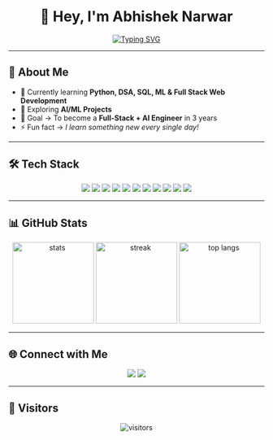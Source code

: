 <h1 align="center">👋 Hey, I'm Abhishek Narwar</h1>

<p align="center">
  <a href="https://git.io/typing-svg">
    <img src="https://readme-typing-svg.herokuapp.com?font=Fira+Code&weight=600&size=20&pause=1000&color=FF5733&center=true&vCenter=true&width=800&lines=B.Tech+CSE+(AI%2FML+%26+IoT)+Student;Python+%7C+ML+%7C+DSA+%7C+SQL+%7C+Full+Stack;Passionate+about+building+projects+%26+solving+problems" alt="Typing SVG" />
  </a>
</p>



---

## 🚀 About Me
- 🌱 Currently learning **Python, DSA, SQL, ML & Full Stack Web Development**  
- 🔭 Exploring **AI/ML Projects**  
- 🎯 Goal → To become a **Full-Stack + AI Engineer** in 3 years  
- ⚡ Fun fact → *I learn something new every single day!*  

---

## 🛠️ Tech Stack

<p align="center">
  
  <!-- Row 1 -->
  <img src="https://img.shields.io/badge/-Python-3776AB?style=for-the-badge&logo=python&logoColor=white"/>
  <img src="https://img.shields.io/badge/-Java-007396?style=for-the-badge&logo=java&logoColor=white"/>
  <img src="https://img.shields.io/badge/-SQL-336791?style=for-the-badge&logo=postgresql&logoColor=white"/>
  
  <!-- Row 2 -->
  <img src="https://img.shields.io/badge/-HTML5-E34F26?style=for-the-badge&logo=html5&logoColor=white"/>
  <img src="https://img.shields.io/badge/-CSS3-1572B6?style=for-the-badge&logo=css3"/>
  <img src="https://img.shields.io/badge/-JavaScript-F7DF1E?style=for-the-badge&logo=javascript&logoColor=black"/>
  
  <!-- Row 3 -->
  <img src="https://img.shields.io/badge/-React-61DAFB?style=for-the-badge&logo=react&logoColor=black"/>
  <img src="https://img.shields.io/badge/-Node.js-339933?style=for-the-badge&logo=nodedotjs&logoColor=white"/>
  <img src="https://img.shields.io/badge/-Django-092E20?style=for-the-badge&logo=django&logoColor=white"/>
  
  <!-- Row 4 -->
  <img src="https://img.shields.io/badge/-Machine%20Learning-102230?style=for-the-badge&logo=tensorflow&logoColor=orange"/>
  <img src="https://img.shields.io/badge/-Data%20Structures%20%26%20Algorithms-FF6F00?style=for-the-badge"/>
  
</p>

---

## 📊 GitHub Stats

<p align="center">
  <img src="https://github-readme-stats.vercel.app/api?username=abhi-narwar&show_icons=true&theme=radical" alt="stats" height="160"/>
  <img src="https://github-readme-streak-stats.herokuapp.com/?user=abhi-narwar&theme=radical" alt="streak" height="160"/>
  <img src="https://github-readme-stats.vercel.app/api/top-langs/?username=abhi-narwar&layout=compact&theme=radical" alt="top langs" height="160"/>
</p>

---

## 🌐 Connect with Me
<p align="center">
  <a href="#"><img src="https://img.shields.io/badge/LinkedIn-Coming%20Soon-blue?style=for-the-badge&logo=linkedin"/></a>
  <a href="#"><img src="https://img.shields.io/badge/Portfolio-Coming%20Soon-black?style=for-the-badge&logo=About.me"/></a>
</p>

---

## 🔄 Visitors
<p align="center">
  <img src="https://komarev.com/ghpvc/?username=abhi-narwar&color=blue&style=for-the-badge" alt="visitors"/>
</p>
